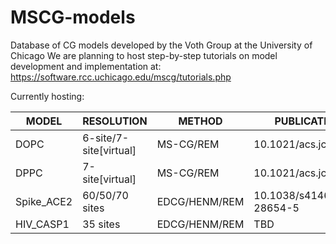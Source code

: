# MSCG-models 
Database of CG models developed by the Voth Group at the University of Chicago
We are planning to host step-by-step tutorials on model development and implementation at:
https://software.rcc.uchicago.edu/mscg/tutorials.php

Currently hosting:

| MODEL | RESOLUTION | METHOD | PUBLICATION DOI |
| --- | --- | --- | --- |
| DOPC | 6-site/7-site[virtual] | MS-CG/REM	| 10.1021/acs.jctc.8b01033 |
| DPPC | 7-site[virtual]	| MS-CG/REM	| 10.1021/acs.jctc.8b01033 |
| Spike_ACE2 | 60/50/70 sites	| EDCG/HENM/REM	| 10.1038/s41467-022-28654-5 |
| HIV_CASP1 | 35 sites	| EDCG/HENM/REM	| TBD |
